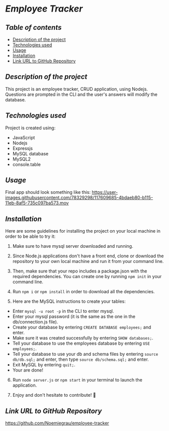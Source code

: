 # **_Employee Tracker_**

## **_Table of contents_**
* [Description of the project](#description-of-the-project)
* [Technologies used](#technologies-used)
* [Usage](#usage)
* [Installation](#installation)
* [Link URL to GitHub Repository](#link-URL-to-GitHub-repository)

## **_Description of the project_**
This project is an employee tracker, CRUD application, using Nodejs. Questions are prompted in the CLI and the user's answers will modify the database.

## **_Technologies used_**
Project is created using:
* JavaScript
* Nodejs
* Expressjs
* MySQL database
* MySQL2
* console.table

## **_Usage_**
Final app should look something like this:
https://user-images.githubusercontent.com/78329298/117609685-4bdaeb80-b115-11eb-8af5-735c097ba573.mov

## **_Installation_**
Here are some guidelines for installing the project on your local machine in order to be able to try it: 

1. Make sure to have mysql server downloaded and running.

2. Since Node.js applications don't have a front end, clone or download the repository to your own local machine and run it from your command line.

3. Then, make sure that your repo includes a package.json with the required dependencies. You can create one by running ```npm init``` in your command line.

4. Run ```npm i``` or ```npm install``` in order to download all the dependencies.

5. Here are the MySQL instructions to create your tables:

- Enter ```mysql -u root -p``` in the CLI to enter mysql.
- Enter your mysql password (it is the same as the one in the db/connection.js file). 
- Create your database by entering ```CREATE DATABASE employees;``` and enter.
- Make sure it was created successfully by entering ```SHOW databases;```.
- Tell your database to use the employees database by entering ```USE employees;```.
- Tell your database to use your db and schema files by entering ```source db/db.sql;``` and enter, then type ```source db/schema.sql;``` and enter.
- Exit MySQL by entering ```quit;```.
- Your are done!

6. Run ```node server.js``` or ```npm start``` in your terminal to launch the application.

7. Enjoy and don't hesitate to contribute! 🙂

## **_Link URL to GitHub Repository_**
https://github.com/Noemiegrau/employee-tracker

